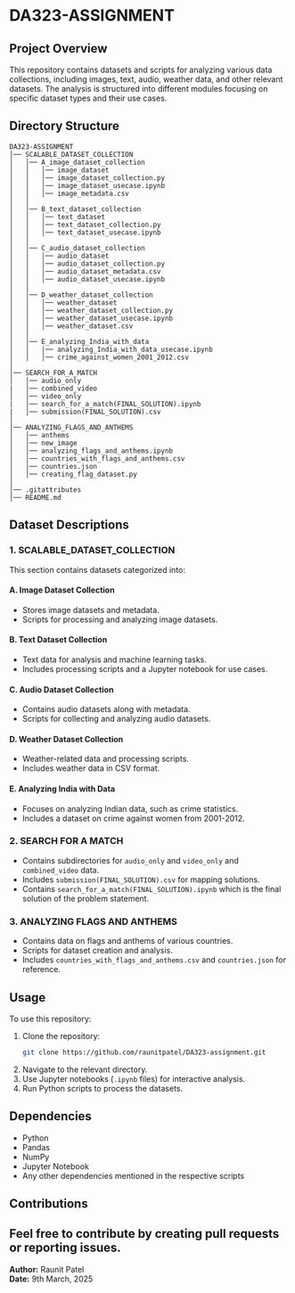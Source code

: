 # DA323-ASSIGNMENT

## Project Overview
This repository contains datasets and scripts for analyzing various data collections, including images, text, audio, weather data, and other relevant datasets. The analysis is structured into different modules focusing on specific dataset types and their use cases.

## Directory Structure
```
DA323-ASSIGNMENT
│── SCALABLE_DATASET_COLLECTION
│   │── A_image_dataset_collection
│   │   │── image_dataset
│   │   │── image_dataset_collection.py
│   │   │── image_dataset_usecase.ipynb
│   │   │── image_metadata.csv
│   │
│   │── B_text_dataset_collection
│   │   │── text_dataset
│   │   │── text_dataset_collection.py
│   │   │── text_dataset_usecase.ipynb
│   │
│   │── C_audio_dataset_collection
│   │   │── audio_dataset
│   │   │── audio_dataset_collection.py
│   │   │── audio_dataset_metadata.csv
│   │   │── audio_dataset_usecase.ipynb
│   │
│   │── D_weather_dataset_collection
│   │   │── weather_dataset
│   │   │── weather_dataset_collection.py
│   │   │── weather_dataset_usecase.ipynb
│   │   │── weather_dataset.csv
│   │
│   │── E_analyzing_India_with_data
│   │   │── analyzing_India_with_data_usecase.ipynb
│   │   │── crime_against_women_2001_2012.csv
│
│── SEARCH_FOR_A_MATCH
│   │── audio_only
|   │── combined_video
│   │── video_only
|   │── search_for_a_match(FINAL_SOLUTION).ipynb
|   │── submission(FINAL_SOLUTION).csv
│
│── ANALYZING_FLAGS_AND_ANTHEMS
│   │── anthems
│   │── new_image
│   │── analyzing_flags_and_anthems.ipynb
│   │── countries_with_flags_and_anthems.csv
│   │── countries.json
│   │── creating_flag_dataset.py
│
│── .gitattributes
│── README.md
```

## Dataset Descriptions

### 1. **SCALABLE_DATASET_COLLECTION**
This section contains datasets categorized into:

#### A. Image Dataset Collection
- Stores image datasets and metadata.
- Scripts for processing and analyzing image datasets.

#### B. Text Dataset Collection
- Text data for analysis and machine learning tasks.
- Includes processing scripts and a Jupyter notebook for use cases.

#### C. Audio Dataset Collection
- Contains audio datasets along with metadata.
- Scripts for collecting and analyzing audio datasets.

#### D. Weather Dataset Collection
- Weather-related data and processing scripts.
- Includes weather data in CSV format.

#### E. Analyzing India with Data
- Focuses on analyzing Indian data, such as crime statistics.
- Includes a dataset on crime against women from 2001-2012.

### 2. **SEARCH FOR A MATCH**
- Contains subdirectories for `audio_only` and `video_only` and `combined_video` data.
- Includes `submission(FINAL_SOLUTION).csv` for mapping solutions.
- Contains `search_for_a_match(FINAL_SOLUTION).ipynb` which is the final solution of the problem statement.

### 3. **ANALYZING FLAGS AND ANTHEMS**
- Contains data on flags and anthems of various countries.
- Scripts for dataset creation and analysis.
- Includes `countries_with_flags_and_anthems.csv` and `countries.json` for reference.

## Usage
To use this repository:
1. Clone the repository:
   ```sh
   git clone https://github.com/raunitpatel/DA323-assignment.git
   ```
2. Navigate to the relevant directory.
3. Use Jupyter notebooks (`.ipynb` files) for interactive analysis.
4. Run Python scripts to process the datasets.

## Dependencies
- Python
- Pandas
- NumPy
- Jupyter Notebook
- Any other dependencies mentioned in the respective scripts

## Contributions
Feel free to contribute by creating pull requests or reporting issues.
---

**Author:** Raunit Patel <br>
**Date:** 9th March, 2025

